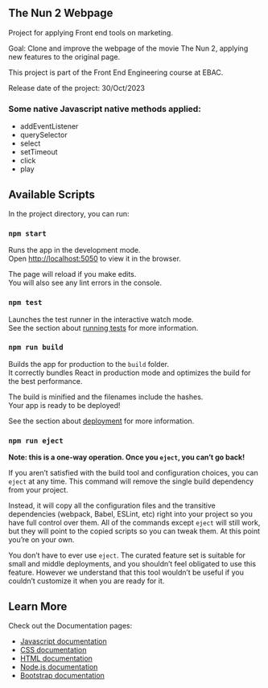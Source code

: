 ## The Nun 2 Webpage

Project for applying Front end tools on marketing.

Goal: Clone and improve the webpage of the movie The Nun 2, applying new features to the original page.

This project is part of the Front End Engineering course at EBAC. 

Release date of the project: 30/Oct/2023

### Some native Javascript native methods applied:

- addEventListener
- querySelector
- select
- setTimeout
- click
- play


## Available Scripts

In the project directory, you can run:

### `npm start`

Runs the app in the development mode.\
Open [http://localhost:5050](http://localhost:5050) to view it in the browser.

The page will reload if you make edits.\
You will also see any lint errors in the console.

### `npm test`

Launches the test runner in the interactive watch mode.\
See the section about [running tests](https://facebook.github.io/create-react-app/docs/running-tests) for more information.

### `npm run build`

Builds the app for production to the `build` folder.\
It correctly bundles React in production mode and optimizes the build for the best performance.

The build is minified and the filenames include the hashes.\
Your app is ready to be deployed!

See the section about [deployment](https://facebook.github.io/create-react-app/docs/deployment) for more information.

### `npm run eject`

**Note: this is a one-way operation. Once you `eject`, you can’t go back!**

If you aren’t satisfied with the build tool and configuration choices, you can `eject` at any time. This command will remove the single build dependency from your project.

Instead, it will copy all the configuration files and the transitive dependencies (webpack, Babel, ESLint, etc) right into your project so you have full control over them. All of the commands except `eject` will still work, but they will point to the copied scripts so you can tweak them. At this point you’re on your own.

You don’t have to ever use `eject`. The curated feature set is suitable for small and middle deployments, and you shouldn’t feel obligated to use this feature. However we understand that this tool wouldn’t be useful if you couldn’t customize it when you are ready for it.

## Learn More

Check out the Documentation pages:

- [Javascript documentation](https://devdocs.io/javascript/)
- [CSS documentation](https://devdocs.io/css/)
- [HTML documentation](https://developer.mozilla.org/en-US/docs/Web/HTML)
- [Node.js documentation](https://nodejs.org/docs/latest/api/)
- [Bootstrap documentation](https://getbootstrap.com/docs/4.1/getting-started/introduction/)

<!-- - [React documentation](https://reactjs.org/)
- [Javascript documentation](https://devdocs.io/javascript/)
- [CSS documentation](https://devdocs.io/css/)
- [HTML documentation](https://developer.mozilla.org/en-US/docs/Web/HTML)
- [Node.js documentation](https://nodejs.org/docs/latest/api/)
- [jQuery documentation](https://api.jquery.com/)
- [Bootstrap documentation](https://getbootstrap.com/docs/4.1/getting-started/introduction/)
- [SASS documentation](https://sass-lang.com/documentation/)
- [Gulp documentation](https://gulpjs.com/docs/en/getting-started/quick-start)
- [ES6 documentation](http://es6-features.org/#Constants)  -->

